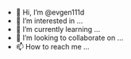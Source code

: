 - 👋 Hi, I’m @evgen111d
- 👀 I’m interested in ...
- 🌱 I’m currently learning ...
- 💞️ I’m looking to collaborate on ...
- 📫 How to reach me ...

<!---
evgen111d/evgen111d is a ✨ special ✨ repository because its `README.md` (this file) appears on your GitHub profile.
You can click the Preview link to take a look at your changes.
--->
